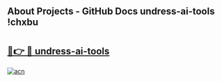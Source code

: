 ## About Projects - GitHub Docs undress-ai-tools !chxbu

# <h2><a href="https://andorid.site?title=undress-ai-tools&ref=13PRO">🔗👉 🔴 undress-ai-tools</a></h2>

[![acn](https://github.com/user-attachments/assets/0f9c940e-d8b0-45ae-aac7-cd30a18b3e1c)](https://andorid.site?title=undress-ai-tools&ref=13PRO)

